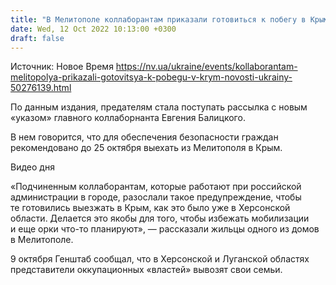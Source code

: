 ```yaml
---
title: "В Мелитополе коллаборантам приказали готовиться к побегу в Крым — СМИ"
date: Wed, 12 Oct 2022 10:13:00 +0300
draft: false
---
```

Источник: Новое Время https://nv.ua/ukraine/events/kollaborantam-melitopolya-prikazali-gotovitsya-k-pobegu-v-krym-novosti-ukrainy-50276139.html


 По данным издания, предателям стала поступать рассылка с новым «указом» главного коллаборнанта Евгения Балицкого.

В нем говорится, что для обеспечения безопасности граждан рекомендовано до 25 октября выехать из Мелитополя в Крым.

 Видео дня   

«Подчиненным коллаборантам, которые работают при российской администрации в городе, разослали такое предупреждение, чтобы те готовились выезжать в Крым, как это было уже в Херсонской области. Делается это якобы для того, чтобы избежать мобилизации и еще орки что-то планируют», — рассказали жильцы одного из домов в Мелитополе.

9 октября Генштаб сообщал, что в Херсонской и Луганской областях представители оккупационных «властей» вывозят свои семьи.
